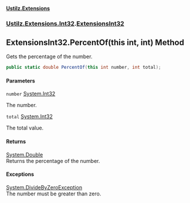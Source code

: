 #### [Ustilz.Extensions](index.md 'index')
### [Ustilz.Extensions.Int32](Ustilz.Extensions.Int32.md 'Ustilz.Extensions.Int32').[ExtensionsInt32](Ustilz.Extensions.Int32.ExtensionsInt32.md 'Ustilz.Extensions.Int32.ExtensionsInt32')

## ExtensionsInt32.PercentOf(this int, int) Method

Gets the percentage of the number.

```csharp
public static double PercentOf(this int number, int total);
```
#### Parameters

<a name='Ustilz.Extensions.Int32.ExtensionsInt32.PercentOf(thisint,int).number'></a>

`number` [System.Int32](https://docs.microsoft.com/en-us/dotnet/api/System.Int32 'System.Int32')

The number.

<a name='Ustilz.Extensions.Int32.ExtensionsInt32.PercentOf(thisint,int).total'></a>

`total` [System.Int32](https://docs.microsoft.com/en-us/dotnet/api/System.Int32 'System.Int32')

The total value.

#### Returns
[System.Double](https://docs.microsoft.com/en-us/dotnet/api/System.Double 'System.Double')  
Returns the percentage of the number.

#### Exceptions

[System.DivideByZeroException](https://docs.microsoft.com/en-us/dotnet/api/System.DivideByZeroException 'System.DivideByZeroException')  
The number must be greater than zero.
